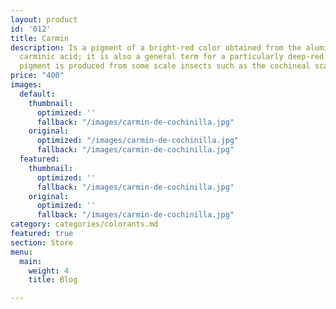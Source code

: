 ```yaml
---
layout: product
id: '012'
title: Carmin
description: Is a pigment of a bright-red color obtained from the aluminium salt of
  carminic acid; it is also a general term for a particularly deep-red color. The
  pigment is produced from some scale insects such as the cochineal scale.
price: "400"
images:
  default:
    thumbnail:
      optimized: ''
      fallback: "/images/carmin-de-cochinilla.jpg"
    original:
      optimized: "/images/carmin-de-cochinilla.jpg"
      fallback: "/images/carmin-de-cochinilla.jpg"
  featured:
    thumbnail:
      optimized: ''
      fallback: "/images/carmin-de-cochinilla.jpg"
    original:
      optimized: ''
      fallback: "/images/carmin-de-cochinilla.jpg"
category: categories/colorants.md
featured: true
section: Store
menu:
  main:
    weight: 4
    title: Blog

---
```

